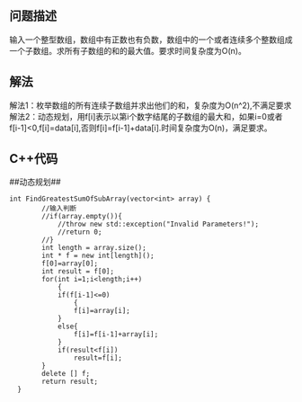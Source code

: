 ## 问题描述
输入一个整型数组，数组中有正数也有负数，数组中的一个或者连续多个整数组成一个子数组。求所有子数组的和的最大值。要求时间复杂度为O(n)。

## 解法
解法1：枚举数组的所有连续子数组并求出他们的和，复杂度为O(n^2),不满足要求
解法2：动态规划，用f[i]表示以第i个数字结尾的子数组的最大和，如果i=0或者f[i-1]<0,f[i]=data[i],否则f[i]=f[i-1]+data[i].时间复杂度为O(n)，满足要求。


## C++代码
##动态规划##
```
int FindGreatestSumOfSubArray(vector<int> array) {
    	//输入判断
        //if(array.empty()){
            //throw new std::exception("Invalid Parameters!");
        	//return 0;
    	//}
        int length = array.size();
        int * f = new int[length]();
        f[0]=array[0];
        int result = f[0];
        for(int i=1;i<length;i++)
            {
            if(f[i-1]<=0)
                {
                f[i]=array[i];
            }
            else{
                f[i]=f[i-1]+array[i];
            }
            if(result<f[i])
                result=f[i];
        }
        delete [] f;
        return result;
  }
```